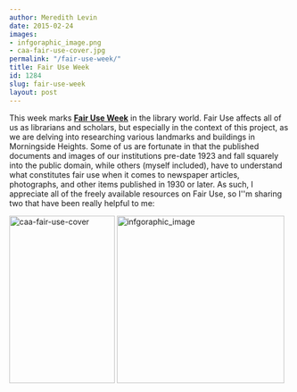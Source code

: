 ```yaml
---
author: Meredith Levin
date: 2015-02-24
images:
- infgoraphic_image.png
- caa-fair-use-cover.jpg
permalink: "/fair-use-week/"
title: Fair Use Week
id: 1284
slug: fair-use-week
layout: post
---
```

This week marks <strong><a href="http://fairuseweek.org/">Fair Use
  Week</a></strong> in the library world. Fair Use affects all of us as librarians
  and scholars, but especially in the context of this project, as we are delving into
  researching various landmarks and buildings in Morningside Heights. Some of us are
  fortunate in that the published documents and images of our institutions pre-date
  1923 and fall squarely into the public domain, while others (myself included), have
  to understand what constitutes fair use when it comes to newspaper articles, photographs,
  and other items published in 1930 or later. As such, I appreciate all of the freely
  available resources on Fair Use, so I''m sharing two that have been really helpful
  to me:

<a href="http://www.collegeart.org/pdf/fair-use/best-practices-fair-use-visual-arts.pdf"><img
  class="alignnone size-medium wp-image-1286" alt="caa-fair-use-cover" src="{{ '/wp-content/uploads/2015/02/caa-fair-use-cover-189x300.jpg' | relative_url }}"
  width="189" height="300" /></a> <a href="http://fairuseweek.org/wp-content/uploads/2015/02/ARL-FUW-Infographic-r4.pdf"><img
  class="alignnone size-medium wp-image-1287" alt="infgoraphic_image" src="{{ '/wp-content/uploads/2015/02/infgoraphic_image-300x300.png' | relative_url }}"
  width="300" height="300" /></a>
